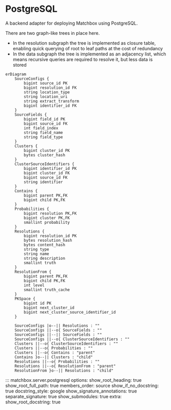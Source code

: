 # PostgreSQL

A backend adapter for deploying Matchbox using PostgreSQL.

There are two graph-like trees in place here.

* In the resolution subgraph the tree is implemented as closure table, enabling quick querying of root to leaf paths at the cost of redundancy
* In the data subgraph the tree is implemented as an adjacency list, which means recursive queries are required to resolve it, but less data is stored

```mermaid
erDiagram
    SourceConfigs {
        bigint source_id PK
        bigint resolution_id FK
        string location_type
        string location_uri
        string extract_transform
        bigint identifier_id FK
    }
    SourceFields {
        bigint field_id PK
        bigint source_id FK
        int field_index
        string field_name
        string field_type
    }
    Clusters {
        bigint cluster_id PK
        bytes cluster_hash
    }
    ClusterSourceIdentifiers {
        bigint identifier_id PK
        bigint cluster_id FK
        bigint source_id FK
        string identifier
    }
    Contains {
        bigint parent PK,FK
        bigint child PK,FK
    }
    Probabilities {
        bigint resolution PK,FK
        bigint cluster PK,FK
        smallint probability
    }
    Resolutions {
        bigint resolution_id PK
        bytes resolution_hash
        bytes content_hash
        string type
        string name
        string description
        smallint truth
    }
    ResolutionFrom {
        bigint parent PK,FK
        bigint child PK,FK
        int level
        smallint truth_cache
    }
    PKSpace {
        bigint id PK
        bigint next_cluster_id
        bigint next_cluster_source_identifier_id
    }

    SourceConfigs |o--|| Resolutions : ""
    SourceConfigs ||--o{ SourceFields : ""
    SourceConfigs ||--|| SourceFields : ""
    SourceConfigs ||--o{ ClusterSourceIdentifiers : ""
    Clusters ||--o{ ClusterSourceIdentifiers : ""
    Clusters ||--o{ Probabilities : ""
    Clusters ||--o{ Contains : "parent"
    Contains }o--|| Clusters : "child"
    Resolutions ||--o{ Probabilities : ""
    Resolutions ||--o{ ResolutionFrom : "parent"
    ResolutionFrom }o--|| Resolutions : "child"
```


::: matchbox.server.postgresql
    options:
        show_root_heading: true
        show_root_full_path: true
        members_order: source
        show_if_no_docstring: true
        docstring_style: google
        show_signature_annotations: true
        separate_signature: true
        show_submodules: true
        extra:
            show_root_docstring: true